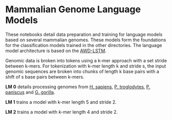 # Mammalian Genome Language Models

These notebooks detail data preparation and training for language models based on several mammalian genomes. These models form the foundations 
for the classification models trained in the other directories. The language model architecture is based on the [AWD-LSTM](https://github.com/salesforce/awd-lstm-lm). 

Genomic data is broken into tokens using a k-mer approach with a set stride between k-mers. For tokenization with k-mer length k and stride s, 
the input genomic sequences are broken into chunks of length k base pairs with a shift of s base pairs between k-mers.

__LM 0__ details processing genomes from [H. sapiens](https://www.ncbi.nlm.nih.gov/genome/51), [P. troglodytes](https://www.ncbi.nlm.nih.gov/genome/202?genome_assembly_id=276759), 
[P. paniscus](https://www.ncbi.nlm.nih.gov/genome/10729?genome_assembly_id=249283) and 
[G. gorilla](https://www.ncbi.nlm.nih.gov/genome/2156?genome_assembly_id=291477).

__LM 1__ trains a model with k-mer length 5 and stride 2.

__LM 2__ trains a model with k-mer length 4 and stride 2.
